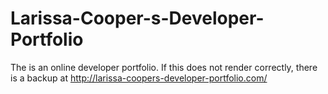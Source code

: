 # Larissa-Cooper-s-Developer-Portfolio
The is an online developer portfolio.  If this does not render correctly, there is a backup at http://larissa-coopers-developer-portfolio.com/
